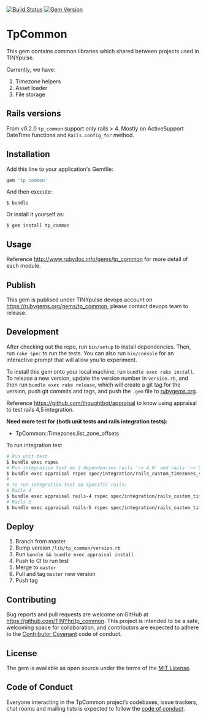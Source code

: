 [![Build Status](https://travis-ci.org/TINYhr/tp_common.svg?branch=master)](https://travis-ci.org/TINYhr/tp_common)
[![Gem Version](https://badge.fury.io/rb/tp_common.svg)](https://badge.fury.io/rb/tp_common)

# TpCommon

This gem contains common libraries which shared between projects used in TINYpulse.

Currently, we have:

1. Timezone helpers
2. Asset loader
3. File storage

## Rails versions

From v0.2.0 `tp_common` support only rails > 4. Mostly on ActiveSupport DateTime functions and `Rails.config_for` method.

## Installation

Add this line to your application's Gemfile:

```ruby
gem 'tp_common'
```

And then execute:

    $ bundle

Or install it yourself as:

    $ gem install tp_common

## Usage

Reference http://www.rubydoc.info/gems/tp_common for more detail of each module.

## Publish

This gem is publised under TINYpulse devops account on https://rubygems.org/gems/tp_common, please contact devops team to release.

## Development

After checking out the repo, run `bin/setup` to install dependencies. Then, run `rake spec` to run the tests. You can also run `bin/console` for an interactive prompt that will allow you to experiment.

To install this gem onto your local machine, run `bundle exec rake install`. To release a new version, update the version number in `version.rb`, and then run `bundle exec rake release`, which will create a git tag for the version, push git commits and tags, and push the `.gem` file to [rubygems.org](https://rubygems.org).

Reference https://github.com/thoughtbot/appraisal to know using appraisal to test rails 4,5 integration.

**Need more test for (both unit tests and rails integration tests):**

* TpCommon::Timezones.list_zone_offsets

To run integration test

```bash
# Run unit test
$ bundle exec rspec
# Run integration test on 2 dependencies rails '~> 4.0' and rails '~> 5.0'
$ bundle exec appraisal rspec spec/integration/rails_custom_timezones_spec.rb && bundle exec appraisal rspec spec/integration/rails_spec.rb
#
# To run integration test on specific rails:
# Rails 4
$ bundle exec appraisal rails-4 rspec spec/integration/rails_custom_timezones_spec.rb && bundle exec appraisal rails-4 rspec spec/integration/rails_spec.rb
# Rails 5
$ bundle exec appraisal rails-5 rspec spec/integration/rails_custom_timezones_spec.rb && bundle exec appraisal rails-5 rspec spec/integration/rails_spec.rb

```

## Deploy

1. Branch from master
2. Bump version `/lib/tp_common/version.rb`
3. Run `bundle && bundle exec appraisal install`
4. Push to CI to run test
5. Merge to `master`
6. Pull and tag `master` new version
7. Push tag

## Contributing

Bug reports and pull requests are welcome on GitHub at https://github.com/TINYhr/tp_common. This project is intended to be a safe, welcoming space for collaboration, and contributors are expected to adhere to the [Contributor Covenant](http://contributor-covenant.org) code of conduct.

## License

The gem is available as open source under the terms of the [MIT License](http://opensource.org/licenses/MIT).

## Code of Conduct

Everyone interacting in the TpCommon project’s codebases, issue trackers, chat rooms and mailing lists is expected to follow the [code of conduct](https://github.com/TINYhr/tp_common/blob/master/CODE_OF_CONDUCT.md).
